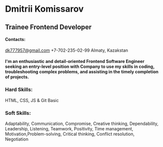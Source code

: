# Dmitrii Komissarov

## Trainee Frontend Developer

#### Contacts:

dk777957@gmail.com
+7-702-235-02-99
Almaty, Kazakstan

#### I'm an enthusiastic and detail-oriented Frontend Software Engineer seeking an entry-level position with Company to use my skills in coding, troubleshooting complex problems, and assisting in the timely completion of projects.

### Hard Skills:

HTML, CSS, JS & Git Basic

### Soft Skills:

Adaptability, Communication, Compromise, Creative thinking, Dependability, Leadership, Listening, Teamwork, Positivity, Time management, Motivation,Problem-solving, Critical thinking, Conflict resolution, Negotiation
